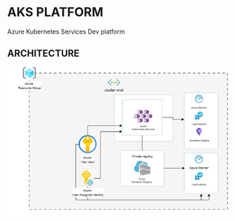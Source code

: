 # AKS PLATFORM

Azure Kubernetes Services Dev platform

## ARCHITECTURE

!["Dev AKS platerform architecture"](./images/dev-aks-platform.jpg)

